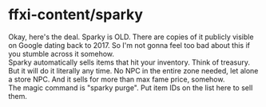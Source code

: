 # ffxi-content/sparky
Okay, here's the deal. Sparky is OLD. There are copies of it publicly visible on Google dating back to 2017. So I'm not gonna feel too bad about this if you stumble across it somehow.<br/>
Sparky automatically sells items that hit your inventory. Think of treasury. But it will do it literally any time. No NPC in the entire zone needed, let alone a store NPC. And it sells for more than max fame price, somehow.<br/>
The magic command is "sparky purge". Put item IDs on the list here to sell them.
